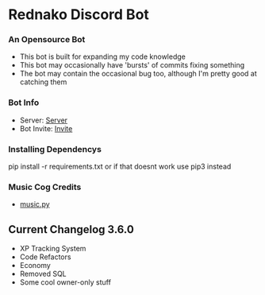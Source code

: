 # Rednako Discord Bot
 ### An Opensource Bot
  - This bot is built for expanding my code knowledge
  - This bot may occasionally have 'bursts' of commits fixing something
  - The bot may contain the occasional bug too, although I'm pretty good at catching them
  
  ### Bot Info
 - Server: [Server](https://discord.gg/2vUXuG7gKh)
 - Bot Invite: [Invite](https://bit.ly/3n6wiZJ)

### Installing Dependencys
pip install -r requirements.txt
or if that doesnt work
use pip3 instead
  
  
### Music Cog Credits
 - [music.py](https://raw.githubusercontent.com/Devoxin/Lavalink.py/master/examples/music.py)
  
  
## Current Changelog 3.6.0
 - XP Tracking System
 - Code Refactors
 - Economy
 - Removed SQL
 - Some cool owner-only stuff
